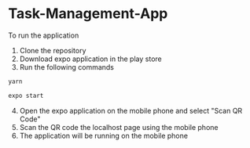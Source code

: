 # Task-Management-App

To run the application
1. Clone the repository
2. Download expo application in the play store
3. Run the following commands 
```bash
yarn
```

```bash
expo start
```

4. Open the expo application on the mobile phone and select "Scan QR Code"
5. Scan the QR code the localhost page using the mobile phone
6. The application will be running on the mobile phone
